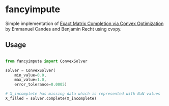 # fancyimpute

Simple implementation of [Exact Matrix Completion via Convex Optimization](statweb.stanford.edu/~candes/papers/MatrixCompletion.pdf
) by Emmanuel Candes and Benjamin Recht using cvxpy.

## Usage

```python

from fancyimpute import ConvexSolver

solver = ConvexSolver(
    min_value=0.0,
    max_value=1.0,
    error_tolerance=0.0005)

# X_incomplete has missing data which is represented with NaN values
X_filled = solver.complete(X_incomplete)
```

